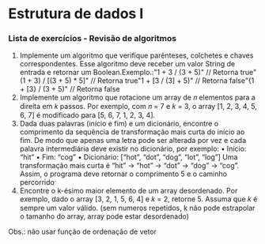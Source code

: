 # Estrutura de dados I

### Lista de exercícios - Revisão de algoritmos

1. Implemente um algoritmo que verifique parênteses, colchetes e chaves correspondentes. Esse algoritmo deve receber um valor String de entrada e retornar um Boolean.Exemplo.:"1 + 3 / (3 + 5)" // Retorna true"(1 + 3) / [(3 + 5) * 5]" // Retorna true"1 + [3 / (3] + 5)" // Retorna false"{1 + [3} / (3 + 5)" // Retorna false
2. Implemente um algoritmo que rotacione um array de 𝑛 elementos para a direita em 𝑘 passos. Por exemplo, com 𝑛 = 7 e 𝑘 = 3, o array [1, 2, 3, 4, 5, 6, 7] é modificado para [5, 6, 7, 1, 2, 3, 4].
3. Dada duas palavras (início e fim) e um dicionário, encontre o comprimento da sequência de transformação mais curta do início ao fim. De modo que apenas uma letra pode ser alterada por vez e cada palavra intermediária deve existir no dicionário, por exemplo:
   • Início: “hit”
   • Fim: “cog”
   • Dicionário: [“hot”, “dot”, “dog”, “lot”, “log”]
   Uma transformação mais curta é “hit” -> “hot” -> “dot” -> “dog” -> “cog”. Assim, o programa deve retornar o comprimento 5 e o caminho percorrido
4. Encontre o k-ésimo maior elemento de um array desordenado. Por exemplo, dado o array [3, 2, 1, 5, 6, 4] e 𝑘 = 2, retorne 5. Assuma que 𝑘 é sempre um valor válido. (sem numeros repetidos, k não pode estrapolar o tamanho do array, array pode estar desordenado)

Obs.: não usar função de ordenação de vetor
